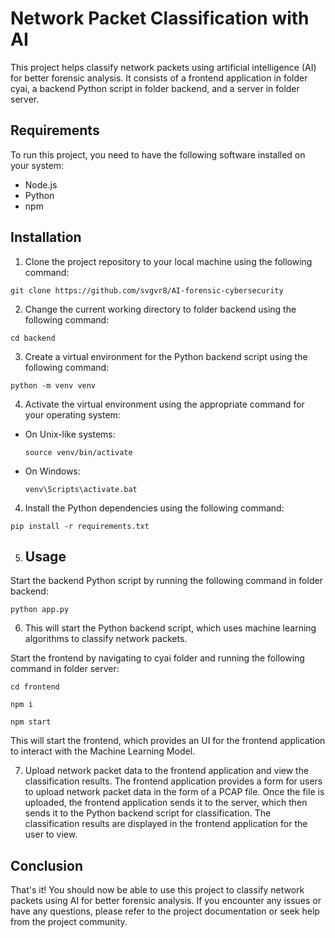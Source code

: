 # Network Packet Classification with AI

This project helps classify network packets using artificial intelligence (AI) for better forensic analysis. It consists of a frontend application in folder cyai, a backend Python script in folder backend, and a server in folder server.

## Requirements

To run this project, you need to have the following software installed on your system:

- Node.js
- Python
- npm

## Installation

1. Clone the project repository to your local machine using the following command:

```
git clone https://github.com/svgvr8/AI-forensic-cybersecurity

```

2. Change the current working directory to folder backend using the following command:

```
cd backend
```

3. Create a virtual environment for the Python backend script using the following command:

```
python -m venv venv

```


4. Activate the virtual environment using the appropriate command for your operating system:

- On Unix-like systems:

  ```
  source venv/bin/activate
  ```

- On Windows:

  ```
  venv\Scripts\activate.bat
  ```

4. Install the Python dependencies using the following command:


```
pip install -r requirements.txt
```
5. ## Usage

Start the backend Python script by running the following command in folder backend:


```
python app.py

```
6. This will start the Python backend script, which uses machine learning algorithms to classify network packets.

Start the frontend by navigating to cyai folder and running the following command in folder server:

``` cd frontend ```

``` npm i ```

``` npm start ```


This will start the frontend, which provides an UI for the frontend application to interact with the Machine Learning Model.

7. Upload network packet data to the frontend application and view the classification results. The frontend application provides a form for users to upload network packet data in the form of a PCAP file. Once the file is uploaded, the frontend application sends it to the server, which then sends it to the Python backend script for classification. The classification results are displayed in the frontend application for the user to view.

## Conclusion

That's it! You should now be able to use this project to classify network packets using AI for better forensic analysis. If you encounter any issues or have any questions, please refer to the project documentation or seek help from the project community.


